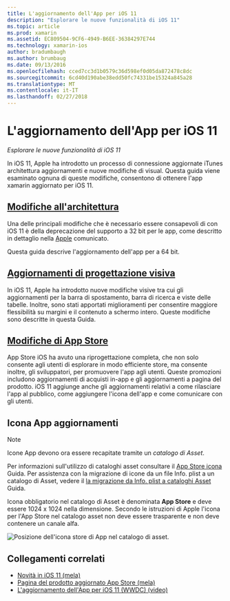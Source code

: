 ```yaml
---
title: L'aggiornamento dell'App per iOS 11
description: "Esplorare le nuove funzionalità di iOS 11"
ms.topic: article
ms.prod: xamarin
ms.assetid: EC809504-9CF6-4949-B6EE-36384297E744
ms.technology: xamarin-ios
author: bradumbaugh
ms.author: brumbaug
ms.date: 09/13/2016
ms.openlocfilehash: cced7cc3d1b0579c36d598ef0d05da872478c8dc
ms.sourcegitcommit: 6cd40d190abe38edd50fc74331be15324a845a28
ms.translationtype: MT
ms.contentlocale: it-IT
ms.lasthandoff: 02/27/2018
---
```

# <a name="updating-your-app-to-ios-11"></a>L'aggiornamento dell'App per iOS 11

_Esplorare le nuove funzionalità di iOS 11_

In iOS 11, Apple ha introdotto un processo di connessione aggiornate iTunes architettura aggiornamenti e nuove modifiche di visual. Questa guida viene esaminato ognuna di queste modifiche, consentono di ottenere l'app xamarin aggiornato per iOS 11.

## <a name="architecture-changesarchitecture-changesmd"></a>[Modifiche all'architettura](architecture-changes.md)

Una delle principali modifiche che è necessario essere consapevoli di con iOS 11 è della deprecazione del supporto a 32 bit per le app, come descritto in dettaglio nella [Apple](https://developer.apple.com/news/?id=06282017b) comunicato.

Questa guida descrive l'aggiornamento dell'app per a 64 bit.

## <a name="visual-design-updatesvisual-designmd"></a>[Aggiornamenti di progettazione visiva](visual-design.md)

In iOS 11, Apple ha introdotto nuove modifiche visive tra cui gli aggiornamenti per la barra di spostamento, barra di ricerca e viste delle tabelle. Inoltre, sono stati apportati miglioramenti per consentire maggiore flessibilità su margini e il contenuto a schermo intero. Queste modifiche sono descritte in questa Guida.

## <a name="app-store-changesapp-store-changesmd"></a>[Modifiche di App Store](app-store-changes.md)

App Store iOS ha avuto una riprogettazione completa, che non solo consente agli utenti di esplorare in modo efficiente store, ma consente inoltre, gli sviluppatori, per promuovere l'app agli utenti. Queste promozioni includono aggiornamenti di acquisti in-app e gli aggiornamenti a pagina del prodotto. iOS 11 aggiunge anche gli aggiornamenti relativi a come rilasciare l'app al pubblico, come aggiungere l'icona dell'app e come comunicare con gli utenti.

## <a name="app-icon-updates"></a>Icona App aggiornamenti

> [!NOTE]
> Icone App devono ora essere recapitate tramite un _catalogo di Asset_. 

Per informazioni sull'utilizzo di cataloghi asset consultare il [App Store icona](~/ios/app-fundamentals/images-icons/app-store-icon.md) Guida. Per assistenza con la migrazione di icone da un file Info. plist a un catalogo di Asset, vedere il [la migrazione da Info. plist a cataloghi Asset](~/ios/app-fundamentals/images-icons/app-icons.md) Guida.

Icona obbligatorio nel catalogo di Asset è denominata **App Store** e deve essere 1024 x 1024 nella dimensione. Secondo le istruzioni di Apple l'icona per l'App Store nel catalogo asset non deve essere trasparente e non deve contenere un canale alfa.

![Posizione dell'icona store di App nel catalogo di asset.](images/image1.png)

## <a name="related-links"></a>Collegamenti correlati

- [Novità in iOS 11 (mela)](https://developer.apple.com/ios/)
- [Pagina del prodotto aggiornato App Store (mela)](https://developer.apple.com/app-store/product-page/)
- [L'aggiornamento dell'App per iOS 11 (WWDC) (video)](https://developer.apple.com/videos/play/wwdc2017/204/)
